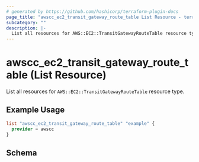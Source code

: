 ```yaml
---
# generated by https://github.com/hashicorp/terraform-plugin-docs
page_title: "awscc_ec2_transit_gateway_route_table List Resource - terraform-provider-awscc"
subcategory: ""
description: |-
  List all resources for AWS::EC2::TransitGatewayRouteTable resource type.
---
```


# awscc_ec2_transit_gateway_route_table (List Resource)

List all resources for `AWS::EC2::TransitGatewayRouteTable` resource type.

## Example Usage

```terraform
list "awscc_ec2_transit_gateway_route_table" "example" {
  provider = awscc
}
```

<!-- schema generated by tfplugindocs -->
## Schema
